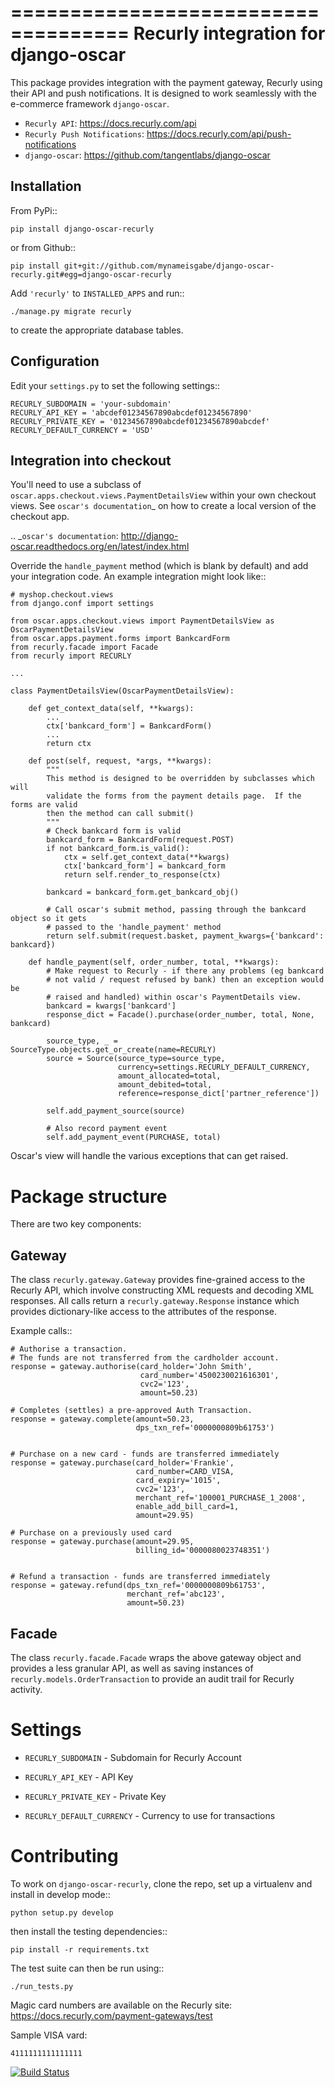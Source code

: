====================================
Recurly integration for django-oscar
====================================

This package provides integration with the payment gateway, Recurly using their API and push notifications. It is designed to work seamlessly with the e-commerce framework `django-oscar`.

* `Recurly API`: https://docs.recurly.com/api
* `Recurly Push Notifications`: https://docs.recurly.com/api/push-notifications
* `django-oscar`: https://github.com/tangentlabs/django-oscar

Installation
------------

From PyPi::

    pip install django-oscar-recurly

or from Github::

    pip install git+git://github.com/mynameisgabe/django-oscar-recurly.git#egg=django-oscar-recurly

Add ``'recurly'`` to ``INSTALLED_APPS`` and run::

    ./manage.py migrate recurly

to create the appropriate database tables.

Configuration
-------------

Edit your ``settings.py`` to set the following settings::

    RECURLY_SUBDOMAIN = 'your-subdomain'
    RECURLY_API_KEY = 'abcdef01234567890abcdef01234567890'
    RECURLY_PRIVATE_KEY = '01234567890abcdef01234567890abcdef'
    RECURLY_DEFAULT_CURRENCY = 'USD'

Integration into checkout
-------------------------

You'll need to use a subclass of ``oscar.apps.checkout.views.PaymentDetailsView`` within your own
checkout views.  See `oscar's documentation`_ on how to create a local version of the checkout app.

.. _`oscar's documentation`: http://django-oscar.readthedocs.org/en/latest/index.html

Override the ``handle_payment`` method (which is blank by default) and add your integration code.  An example
integration might look like::

    # myshop.checkout.views
    from django.conf import settings

    from oscar.apps.checkout.views import PaymentDetailsView as OscarPaymentDetailsView
    from oscar.apps.payment.forms import BankcardForm
    from recurly.facade import Facade
    from recurly import RECURLY

    ...

    class PaymentDetailsView(OscarPaymentDetailsView):

        def get_context_data(self, **kwargs):
            ...
            ctx['bankcard_form'] = BankcardForm()
            ...
            return ctx

        def post(self, request, *args, **kwargs):
            """
            This method is designed to be overridden by subclasses which will
            validate the forms from the payment details page.  If the forms are valid
            then the method can call submit()
            """
            # Check bankcard form is valid
            bankcard_form = BankcardForm(request.POST)
            if not bankcard_form.is_valid():
                ctx = self.get_context_data(**kwargs)
                ctx['bankcard_form'] = bankcard_form
                return self.render_to_response(ctx)

            bankcard = bankcard_form.get_bankcard_obj()

            # Call oscar's submit method, passing through the bankcard object so it gets
            # passed to the 'handle_payment' method
            return self.submit(request.basket, payment_kwargs={'bankcard': bankcard})

        def handle_payment(self, order_number, total, **kwargs):
            # Make request to Recurly - if there any problems (eg bankcard
            # not valid / request refused by bank) then an exception would be
            # raised and handled) within oscar's PaymentDetails view.
            bankcard = kwargs['bankcard']
            response_dict = Facade().purchase(order_number, total, None, bankcard)

            source_type, _ = SourceType.objects.get_or_create(name=RECURLY)
            source = Source(source_type=source_type,
                            currency=settings.RECURLY_DEFAULT_CURRENCY,
                            amount_allocated=total,
                            amount_debited=total,
                            reference=response_dict['partner_reference'])

            self.add_payment_source(source)

            # Also record payment event
            self.add_payment_event(PURCHASE, total)

Oscar's view will handle the various exceptions that can get raised.

Package structure
=================

There are two key components:

Gateway
-------

The class ``recurly.gateway.Gateway`` provides fine-grained access to the Recurly API, which involve constructing XML requests and decoding XML responses.  All calls return a ``recurly.gateway.Response`` instance which provides dictionary-like access to the attributes of the response.

Example calls::

    # Authorise a transaction.
    # The funds are not transferred from the cardholder account.
    response = gateway.authorise(card_holder='John Smith',
                                 card_number='4500230021616301',
                                 cvc2='123',
                                 amount=50.23)

    # Completes (settles) a pre-approved Auth Transaction.
    response = gateway.complete(amount=50.23,
                                dps_txn_ref='0000000809b61753')


    # Purchase on a new card - funds are transferred immediately
    response = gateway.purchase(card_holder='Frankie',
                                card_number=CARD_VISA,
                                card_expiry='1015',
                                cvc2='123',
                                merchant_ref='100001_PURCHASE_1_2008',
                                enable_add_bill_card=1,
                                amount=29.95)

    # Purchase on a previously used card
    response = gateway.purchase(amount=29.95,
                                billing_id='0000080023748351')


    # Refund a transaction - funds are transferred immediately
    response = gateway.refund(dps_txn_ref='0000000809b61753',
                              merchant_ref='abc123',
                              amount=50.23)

Facade
------

The class ``recurly.facade.Facade`` wraps the above gateway object and provides a less granular API, as well as saving instances of ``recurly.models.OrderTransaction`` to provide an audit trail for Recurly activity.


Settings
========

* ``RECURLY_SUBDOMAIN`` - Subdomain for Recurly Account

* ``RECURLY_API_KEY`` - API Key

* ``RECURLY_PRIVATE_KEY`` - Private Key

* ``RECURLY_DEFAULT_CURRENCY`` - Currency to use for transactions


Contributing
============

To work on ``django-oscar-recurly``, clone the repo, set up a virtualenv and install in develop mode::

    python setup.py develop

then install the testing dependencies::

    pip install -r requirements.txt

The test suite can then be run using::

    ./run_tests.py

Magic card numbers are available on the Recurly site:
https://docs.recurly.com/payment-gateways/test

Sample VISA vard:

    4111111111111111
    
[![Build Status](https://travis-ci.org/mynameisgabe/django-oscar-recurly.png?branch=master)](https://travis-ci.org/mynameisgabe/django-oscar-recurly)